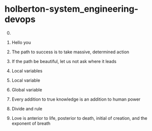 # holberton-system_engineering-devops

0. <o>

1. Hello you

2. The path to success is to take massive, determined action

3. If the path be beautiful, let us not ask where it leads

5. Local variables

6. Local variable

7. Global variable

8. Every addition to true knowledge is an addition to human power


9. Divide and rule

10. Love is anterior to life, posterior to death, initial of creation, and the exponent of breath

